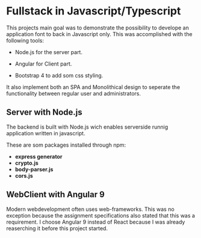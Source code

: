 Fullstack in Javascript/Typescript
=====

This projects main goal was to demonstrate the possibility to develope an application font to back in Javascript only. This was accomplished with the following tools:

* Node.js for the server part.

* Angular for Client part.

* Bootstrap 4 to add som css styling.

It also implement both an SPA and Monolithical design to seperate the functionality between regular user and administrators.

Server with Node.js
----
The backend is built with Node.js wich enables serverside runnig application written in javascript. 

These are som packages installed through npm:

* **express generator**
* **crypto.js**
* **body-parser.js**
* **cors.js**

WebClient with Angular 9
---

Modern webdevelopment often uses web-frameworks. This was no exception because the assignment specifications also stated that this was a requirement. I choose Angular 9 instead of React because I was already reaserching it before this project started. 
